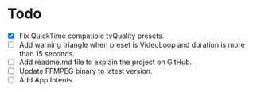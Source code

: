 # Todo

- [x] Fix QuickTime compatible tvQuality presets.
- [ ] Add warning triangle when preset is VideoLoop and duration is more than 15 seconds.
- [ ] Add readme.md file to explain the project on GitHub.
- [ ] Update FFMPEG binary to latest version.
- [ ] Add App Intents.
